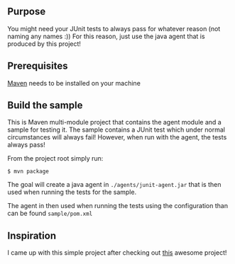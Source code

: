 ## Purpose

You might need your JUnit tests to always pass for whatever reason (not naming any names :))
For this reason, just use the java agent that is produced by this project! 

## Prerequisites

[Maven](https://maven.apache.org/) needs to be installed on your machine

## Build the sample

This is Maven multi-module project that contains the agent module and a sample for testing it.
The sample contains a JUnit test which under normal circumstances will always fail!
However, when run with the agent, the tests always pass!
  
From the project root simply run:   
  
    $ mvn package  
    
The goal will create a java agent in `./agents/junit-agent.jar` that is then used when running the tests for the sample.

The agent in then used when running the tests using the configuration than can be found `sample/pom.xml`


## Inspiration

I came up with this simple project after checking out [this](https://github.com/auchenberg/volkswagen) awesome project!
 
